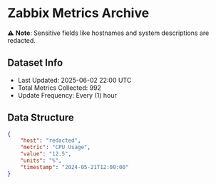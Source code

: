 # Zabbix Metrics Archive

⚠️ **Note**: Sensitive fields like hostnames and system descriptions are redacted.

## Dataset Info
- Last Updated: 2025-06-02 22:00 UTC
- Total Metrics Collected: 992
- Update Frequency: Every (1) hour

## Data Structure
```json
{
    "host": "redacted",
    "metric": "CPU Usage",
    "value": "12.5",
    "units": "%",
    "timestamp": "2024-05-21T12:00:00"
}
```
